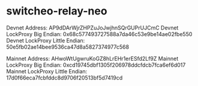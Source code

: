 # switcheo-relay-neo

Devnet Address: AP9dDArWjrZHPZuJoJwjhnSQrGUPrUJCmC
Devnet LockProxy Big Endian: 0x68c577493727588a7da46c53e9be14ae02fbe550
Devnet LockProxy Little Endian: 50e5fb02ae14bee9536ca47d8a5827374977c568

Mainnet Address: AHwoWtUgwruKoGZ8hLrEHr1erESfd2Lf9Z
Mainnet LockProxy Big Endian: 0xcd19745dbf1305f206978ddcfdcb7fca6ef6d017
Mainnet LockProxy Little Endian: 17d0f66eca7fcbfddc8d9706f20513bf5d7419cd
